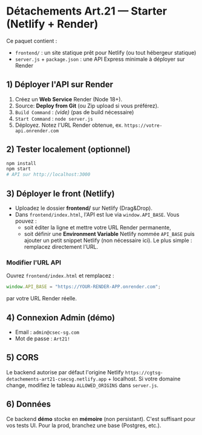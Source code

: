 # Détachements Art.21 — Starter (Netlify + Render)

Ce paquet contient :
- `frontend/` : un site statique prêt pour Netlify (ou tout hébergeur statique)
- `server.js` + `package.json` : une API Express minimale à déployer sur Render

## 1) Déployer l'API sur Render
1. Créez un **Web Service** Render (Node 18+).
2. Source: **Deploy from Git** (ou Zip upload si vous préférez).
3. `Build Command` : *(vide)* (pas de build nécessaire)
4. `Start Command` : `node server.js`
5. Déployez. Notez l'URL Render obtenue, ex. `https://votre-api.onrender.com`

## 2) Tester localement (optionnel)
```bash
npm install
npm start
# API sur http://localhost:3000
```

## 3) Déployer le front (Netlify)
- Uploadez le dossier **frontend/** sur Netlify (Drag&Drop).
- Dans `frontend/index.html`, l'API est lue via `window.API_BASE`. 
  Vous pouvez :
  - soit éditer la ligne et mettre votre URL Render permanente,
  - soit définir une **Environment Variable** Netlify nommée `API_BASE` puis ajouter
    un petit snippet Netlify (non nécessaire ici). Le plus simple : remplacez directement l'URL.

### Modifier l'URL API
Ouvrez `frontend/index.html` et remplacez :
```js
window.API_BASE = "https://YOUR-RENDER-APP.onrender.com";
```
par votre URL Render réelle.

## 4) Connexion Admin (démo)
- Email : `admin@csec-sg.com`
- Mot de passe : `Art21!`

## 5) CORS
Le backend autorise par défaut l'origine Netlify `https://cgtsg-detachements-art21-csecsg.netlify.app` + localhost. 
Si votre domaine change, modifiez le tableau `ALLOWED_ORIGINS` dans `server.js`.

## 6) Données
Ce backend **démo** stocke en **mémoire** (non persistant). C'est suffisant pour vos tests UI. 
Pour la prod, branchez une base (Postgres, etc.).
